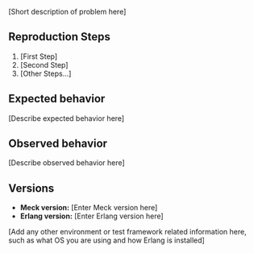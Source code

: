 [Short description of problem here]

## Reproduction Steps

1. [First Step]
2. [Second Step]
3. [Other Steps...]

## Expected behavior

[Describe expected behavior here]

## Observed behavior

[Describe observed behavior here]

## Versions

* **Meck version:** [Enter Meck version here]
* **Erlang version:** [Enter Erlang version here]

[Add any other environment or test framework related information here, such as
what OS you are using and how Erlang is installed]
